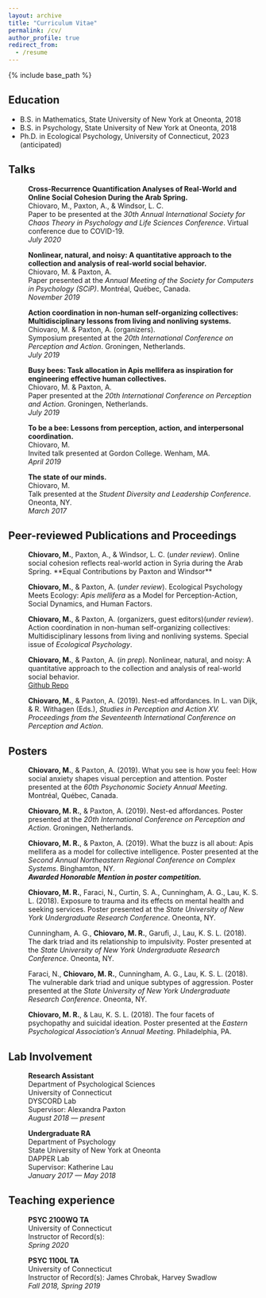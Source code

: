 ```yaml
---
layout: archive
title: "Curriculum Vitae"
permalink: /cv/
author_profile: true
redirect_from:
  - /resume
---
```


{% include base_path %}

## Education

* B.S. in Mathematics, State University of New York at Oneonta, 2018
* B.S. in Psychology, State University of New York at Oneonta, 2018
* Ph.D. in Ecological Psychology, University of Connecticut, 2023 (anticipated)

## Talks

<p style="margin-left: 40px"><b>Cross-Recurrence Quantification Analyses of Real-World and Online Social Cohesion During the Arab Spring.</b>
<br>Chiovaro, M., Paxton, A., & Windsor, L. C.
<br>Paper to be presented at the <i>30th Annual International Society for Chaos Theory in Psychology and Life Sciences Conference</i>. Virtual conference due to COVID-19.
<br><i>July 2020</i></p>  

<p style="margin-left: 40px"><b>Nonlinear, natural, and noisy: A quantitative approach to the collection and analysis of real-world social behavior.</b>
<br>Chiovaro, M. & Paxton, A.
<br>Paper presented at the <i>Annual Meeting of the Society for Computers in Psychology (SCiP)</i>. Montréal, Québec, Canada.
<br><i>November 2019</i></p>  

<p style="margin-left: 40px"><b>Action coordination in non-human self-organizing collectives: Multidisciplinary lessons from living and nonliving systems.</b>
<br>Chiovaro, M. & Paxton, A. (organizers).
<br>Symposium presented at the <i>20th International Conference on Perception and Action</i>. Groningen, Netherlands.
<br><i>July 2019</i></p>  

<p style="margin-left: 40px"><b>Busy bees: Task allocation in Apis mellifera as inspiration for engineering effective human collectives.</b>
<br>Chiovaro, M. & Paxton, A.
<br>Paper presented at the <i>20th International Conference on Perception and Action</i>. Groningen, Netherlands.
<br><i>July 2019</i></p>

<p style="margin-left: 40px"><b>To be a bee: Lessons from perception, action, and interpersonal coordination.</b>
<br>Chiovaro, M.
<br>Invited talk presented at Gordon College. Wenham, MA.
<br><i>April 2019</i></p>

<p style="margin-left: 40px"><b>The state of our minds.</b>
<br>Chiovaro, M.
<br>Talk presented at the <i>Student Diversity and Leadership Conference</i>. Oneonta, NY.
<br><i>March 2017</i></p>

## Peer-reviewed Publications and Proceedings

<p style="margin-left: 40px"><b>Chiovaro, M.</b>, Paxton, A., & Windsor, L. C. (<i>under review</i>). Online social cohesion reflects real-world action in Syria during the Arab Spring. **Equal Contributions by Paxton and Windsor**</p>

<p style="margin-left: 40px"><b>Chiovaro, M.</b>, & Paxton, A. (<i>under review</i>).  Ecological Psychology Meets Ecology: <i>Apis mellifera</i> as a Model for Perception-Action, Social Dynamics, and Human Factors.</p>

<p style="margin-left: 40px"><b>Chiovaro, M.</b>, & Paxton, A. (organizers, guest editors)(<i>under review</i>). Action coordination in non-human self-organizing collectives: Multidisciplinary lessons from living and nonliving systems. Special issue of <i>Ecological Psychology</i>.</p>

<p style="margin-left: 40px"><b>Chiovaro, M.</b>, & Paxton, A. (<i>in prep</i>). Nonlinear, natural, and noisy: A quantitative approach to the collection and analysis of real-world social behavior.
<br><a href="https://github.com/mchiovaro/nonlinear-natural-noisy/" target="_blank">Github Repo</a></p>

<p style="margin-left: 40px"><b>Chiovaro, M.</b>, & Paxton, A. (2019). Nest-ed affordances. In  L. van Dijk, & R. Withagen (Eds.), <i>Studies in Perception and Action XV. Proceedings from the Seventeenth International Conference on Perception and Action</i>.</p>

## Posters

<p style="margin-left: 40px"><b>Chiovaro, M.</b>, & Paxton, A. (2019). What you see is how you feel: How social anxiety shapes visual perception and attention. Poster presented at the <i>60th Psychonomic Society Annual Meeting</i>. Montréal, Québec, Canada.</p>

<p style="margin-left: 40px"><b>Chiovaro, M. R.</b>, & Paxton, A. (2019). Nest-ed affordances. Poster presented at the <i>20th International Conference on Perception and Action</i>. Groningen, Netherlands.</p>

<p style="margin-left: 40px"><b>Chiovaro, M. R.</b>, & Paxton, A. (2019). What the buzz is all about: Apis mellifera as a model for collective intelligence. Poster presented at the <i>Second Annual Northeastern Regional Conference on Complex Systems</i>. Binghamton, NY.
<br><i><b>Awarded Honorable Mention in poster competition.</b></i></p>

<p style="margin-left: 40px"><b>Chiovaro, M. R.</b>, Faraci, N., Curtin, S. A., Cunningham, A. G., Lau, K. S. L. (2018). Exposure to trauma and its effects on mental health and seeking services. Poster presented at the <i>State University of New York Undergraduate Research Conference</i>. Oneonta, NY.</p>

<p style="margin-left: 40px">Cunningham, A. G., <b>Chiovaro, M. R.</b>, Garufi, J., Lau, K. S. L. (2018). The dark triad and its relationship to impulsivity. Poster presented at the <i>State University of New York Undergraduate Research Conference</i>. Oneonta, NY.</p>

<p style="margin-left: 40px">Faraci, N., <b>Chiovaro, M. R.</b>, Cunningham, A. G., Lau, K. S. L. (2018). The vulnerable dark triad and unique subtypes of aggression. Poster presented at the <i>State University of New York Undergraduate Research Conference</i>. Oneonta, NY.</p>

<p style="margin-left: 40px"><b>Chiovaro, M. R.</b>, & Lau, K. S. L. (2018). The four facets of psychopathy and suicidal ideation. Poster presented at the <i>Eastern Psychological Association’s Annual Meeting</i>. Philadelphia, PA.</p>

## Lab Involvement

<p style="margin-left: 40px"><b>Research Assistant</b>
<br>Department of Psychological Sciences
<br>University of Connecticut
<br>DYSCORD Lab
<br>Supervisor: Alexandra Paxton
<br><i>August 2018 — present</i></p>    

<p style="margin-left: 40px"><b>Undergraduate RA</b>
<br>Department of Psychology
<br>State University of New York at Oneonta
<br>DAPPER Lab
<br>Supervisor: Katherine Lau
<br><i>January 2017 — May 2018</i></p>

## Teaching experience

<p style="margin-left: 40px"><b>PSYC 2100WQ TA</b>
<br>University of Connecticut
<br>Instructor of Record(s):
<br><i>Spring 2020</i></p>

<p style="margin-left: 40px"><b>PSYC 1100L TA</b>
<br>University of Connecticut
<br>Instructor of Record(s): James Chrobak, Harvey Swadlow
<br><i>Fall 2018, Spring 2019</i></p>
